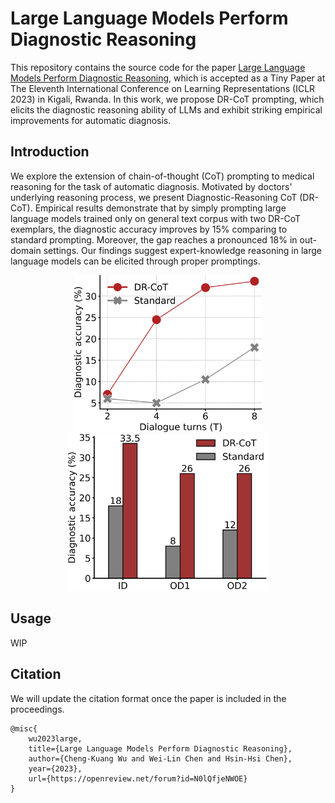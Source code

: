 # Large Language Models Perform Diagnostic Reasoning

This repository contains the source code for the paper [Large Language Models Perform Diagnostic Reasoning](https://openreview.net/forum?id=N0lQfjeNWOE), which is accepted as a Tiny Paper at The Eleventh International Conference on Learning Representations (ICLR 2023) in Kigali, Rwanda. In this work, we propose DR-CoT prompting, which elicits the diagnostic reasoning ability of LLMs and exhibit striking empirical improvements for automatic diagnosis.

## Introduction

We explore the extension of chain-of-thought (CoT) prompting to medical reasoning for the task of automatic diagnosis. Motivated by doctors' underlying reasoning process, we present Diagnostic-Reasoning CoT (DR-CoT). Empirical results demonstrate that by simply prompting large language models trained only on general text corpus with two DR-CoT exemplars, the diagnostic accuracy improves by 15% comparing to standard prompting. Moreover, the gap reaches a pronounced 18% in out-domain settings. Our findings suggest expert-knowledge reasoning in large language models can be elicited through proper promptings.

<p align="center">
  <img src="./figures/figure1.png" width="300" />
  <img src="./figures/figure2.png" width="320" />
</p>

## Usage
WIP

## Citation
We will update the citation format once the paper is included in the proceedings.
```
@misc{
    wu2023large,
    title={Large Language Models Perform Diagnostic Reasoning},
    author={Cheng-Kuang Wu and Wei-Lin Chen and Hsin-Hsi Chen},
    year={2023},
    url={https://openreview.net/forum?id=N0lQfjeNWOE}
}
```